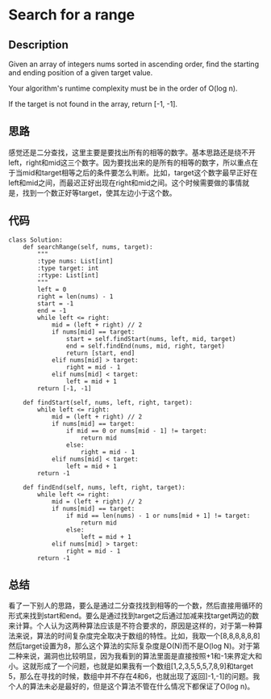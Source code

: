 # Search for a range

## Description

Given an array of integers nums sorted in ascending order, find the starting and ending position of a given target value.

Your algorithm's runtime complexity must be in the order of O(log n).

If the target is not found in the array, return [-1, -1].

## 思路

感觉还是二分查找，这里主要是要找出所有的相等的数字。基本思路还是绕不开left，right和mid这三个数字。因为要找出来的是所有的相等的数字，所以重点在于当mid和target相等之后的条件要怎么判断。比如，target这个数字最早正好在left和mid之间，而最迟正好出现在right和mid之间。这个时候需要做的事情就是，找到一个数正好等target，使其左边小于这个数。

## 代码

```
class Solution:
    def searchRange(self, nums, target):
        """
        :type nums: List[int]
        :type target: int
        :rtype: List[int]
        """
        left = 0
        right = len(nums) - 1
        start = -1
        end = -1
        while left <= right:
            mid = (left + right) // 2
            if nums[mid] == target:
                start = self.findStart(nums, left, mid, target)
                end = self.findEnd(nums, mid, right, target)
                return [start, end]
            elif nums[mid] > target:
                right = mid - 1
            elif nums[mid] < target:
                left = mid + 1
        return [-1, -1]

    def findStart(self, nums, left, right, target):
        while left <= right:
            mid = (left + right) // 2
            if nums[mid] == target:
                if mid == 0 or nums[mid - 1] != target:
                    return mid
                else:
                    right = mid - 1
            elif nums[mid] < target:
                left = mid + 1
        return -1

    def findEnd(self, nums, left, right, target):
        while left <= right:
            mid = (left + right) // 2
            if nums[mid] == target:
                if mid == len(nums) - 1 or nums[mid + 1] != target:
                    return mid
                else:
                    left = mid + 1
            elif nums[mid] > target:
                right = mid - 1
        return -1
```

## 总结

看了一下别人的思路，要么是通过二分查找找到相等的一个数，然后直接用循环的形式来找到start和end。要么是通过找到target之后通过加减来找target两边的数来计算。个人认为这两种算法应该是不符合要求的，原因是这样的，对于第一种算法来说，算法的时间复杂度完全取决于数组的特性。比如，我取一个[8,8,8,8,8,8]然后target设置为8，那么这个算法的实际复杂度是O(N)而不是O(log N)。对于第二种来说，漏洞也比较明显，因为我看到的算法里面是直接按照+1和-1来界定大和小。这就形成了一个问题，也就是如果我有一个数组[1,2,3,5,5,5,7,8,9]和target 5，那么在寻找的时候，数组中并不存在4和6，也就出现了返回]-1,-1]的问题。我个人的算法未必是最好的，但是这个算法不管在什么情况下都保证了O(log n)。